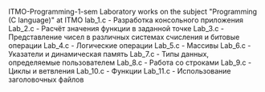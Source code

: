 ITMO-Programming-1-sem
Laboratory works on the subject "Programming (C language)" at ITMO
lab_1.c - Разработка консольного приложения
Lab_2.c - Расчёт значения функции в заданной точке
Lab_3.c - Представление чисел в различных системах счисления и битовые операции
Lab_4.c - Логические операции 
Lab_5.c - Массивы
Lab_6.c - Указатели и динамическая память 
Lab_7.c - Типы данных, определяемые пользователем
Lab_8.c - Работа со строками
Lab_9.c - Циклы и ветвления
Lab_10.c - Функции
Lab_11.c - Использование заголовочных файлов
